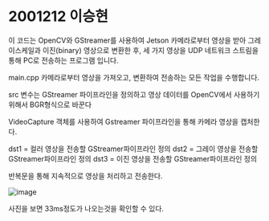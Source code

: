 # 2001212 이승현

이 코드는 OpenCV와 GStreamer를 사용하여 Jetson 카메라로부터 영상을 받아 그레이스케일과 이진(binary) 영상으로 변환한 후, 세 가지 영상을 UDP 네트워크 스트림을 통해 PC로 전송하는 프로그램 입니다.

main.cpp 카메라로부터 영상을 가져오고, 변환하여 전송하는 모든 작업을 수행합니다.

src 변수는 GStreamer 파이프라인을 정의하고 영상 데이터를 OpenCV에서 사용하기 위해서 BGR형식으로 바꾼다

VideoCapture 객체를 사용하여 Gstreamer 파이프라인을 통해 카메라 영상을 캡처한다.

dst1 = 컬러 영상을 전송할 GStreamer파이프라인 정의
dst2 = 그레이 영상을 전송할 GStreamer파이프라인 정의
dst3 = 이진 영상을 전송할 GStreamer파이프라인 정의

반복문을 통해 지속적으로 영상을 처리하고 전송한다.




![image](https://github.com/user-attachments/assets/b78b15af-fcf6-46c7-918e-0fd9cda7d89c)


사진을 보면 33ms정도가 나오는것을 확인할 수 있다.
